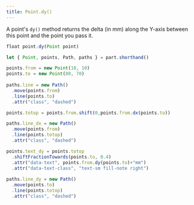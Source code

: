 ```yaml
---
title: Point.dy()
---
```


A point's `dy()` method returns the delta (in mm) along the Y-axis between this point and the point you pass it.

```js
float point.dy(Point point)
```

<Example
  part="point_dy"
  caption="An example of the Point.dy() method"
/>

```js
let { Point, points, Path, paths } = part.shorthand()

points.from = new Point(10, 10)
points.to = new Point(80, 70)
    
paths.line = new Path()
  .move(points.from)
  .line(points.to)
  .attr("class", "dashed")

points.totop = points.from.shift(0,points.from.dx(points.to))

paths.line_dx = new Path()
  .move(points.from)
  .line(points.totop)
  .attr("class", "dashed")

points.text_dy = points.totop
  .shiftFractionTowards(points.to, 0.4)
  .attr("data-text", points.from.dy(points.to)+"mm")
  .attr("data-text-class", "text-sm fill-note right")
  
paths.line_dy = new Path()
  .move(points.to)
  .line(points.totop)
  .attr("class", "dashed")
```
